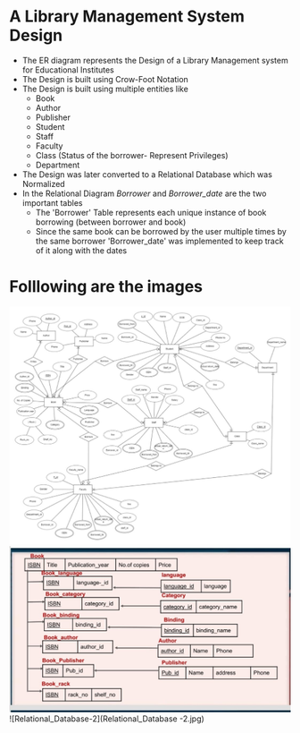 # A Library Management System Design
- The ER diagram represents the Design of a Library Management system for Educational Institutes
- The Design is built using Crow-Foot Notation
- The Design is built using multiple entities like
   - Book
   - Author
   - Publisher
   - Student
   - Staff
   - Faculty
   - Class (Status of the borrower- Represent Privileges)
   - Department
- The Design was later converted to a Relational Database which was Normalized
- In the Relational Diagram *Borrower* and *Borrower_date* are the two important tables
  - The 'Borrower' Table represents each unique instance of book borrowing (between borrower and book)
  - Since the same book can be borrowed by the user multiple times by the same borrower 'Borrower_date' was implemented to keep track of it along with the dates
 
# Folllowing are the images
![ER diagram](ER_diagram.jpg) 
![Relational_Database-1](Relational_Database-1.jpg) 
![Relational_Database-2](Relational_Database -2.jpg) 

